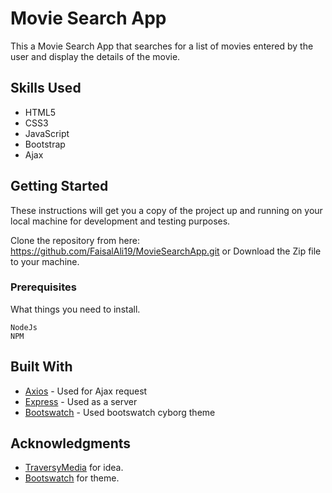 # Movie Search App

This a Movie Search App that searches for a list of movies entered by the user and display the details of the movie.

## Skills Used
* HTML5
* CSS3
* JavaScript
* Bootstrap
* Ajax

## Getting Started

These instructions will get you a copy of the project up and running on your local machine for development and testing purposes.

Clone the repository from here: https://github.com/FaisalAli19/MovieSearchApp.git or
Download the Zip file to your machine.

### Prerequisites

What things you need to install.

```
NodeJs
NPM
```

## Built With

* [Axios](https://github.com/mzabriskie/axios) - Used for Ajax request
* [Express](https://expressjs.com/) - Used as a server
* [Bootswatch](https://bootswatch.com/) - Used bootswatch cyborg theme

## Acknowledgments

* [TraversyMedia](http://www.traversymedia.com/) for idea.
* [Bootswatch](https://bootswatch.com/) for theme.
